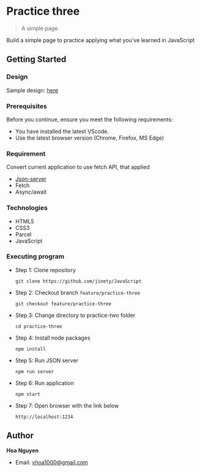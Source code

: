 # Practice three
> A simple page.

Build a simple page to practice applying what you've learned in JavaScript

## Getting Started 

### Design
Sample design: [here](https://1.bp.blogspot.com/--IZPk65USOk/X7TPu3ZDy_I/AAAAAAAAIZI/YM2o886lyCMzLbVG8iVm0QilX-SFHq3NQCLcBGAsYHQ/s1532/javascript-crud-example-list-page.png)

### Prerequisites
Before you continue, ensure you meet the following requirements:
* You have installed the latest VScode.
* Use the latest browser version (Chrome, Firefox, MS Edge)

### Requirement
  Convert current application to use fetch API, that applied
* [Json-server](https://github.com/typicode/json-server)
* Fetch
* Async/await
  
### Technologies
* HTML5
* CSS3
* Parcel
* JavaScript

### Executing program
* Step 1: Clone repository 
  ```
  git clone https://github.com/jinety/JavaScript
  ```
* Step 2: Checkout branch `feature/practice-three`
  ```
  git checkout feature/practice-three
  ```
* Step 3: Change directory to practice-two folder 
  ```
  cd practice-three
  ```
* Step 4: Install node packages 
  ```
  npm install
  ```
* Step 5: Run JSON server
  ```
  npm run server
  ```
* Step 6: Run application 
  ```
  npm start
  ```
* Step 7: Open browser with the link below 
  ```
  http://localhost:1234
  ```

## Author
**Hoa Nguyen**
* Email: <vhoa1000@gmail.com>
